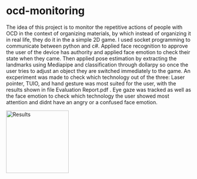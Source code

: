 # ocd-monitoring
The idea of this project is to monitor the repetitive actions of people with OCD in the context of organizing materials, by which instead of organizing it in real
life, they do it in the a simple 2D game.
I used socket programming to communicate between python and c#.
Applied face recognition to approve the user of the device has authority and applied face emotion to check their state when they came.
Then applied pose estimation by extracting the landmarks using Mediapipe and classification through dollarpy so once the user tries to adjust an object they are switched immediately to the game.
An excperiment was made to check which technology out of the three: Laser pointer, TUIO, and hand gesture was most suited for the user, with the results shown in file Evaluation Report.pdf .
Eye gaze was tracked as well as the face emotion to check which technology the user showed most attention and didnt have an angry or a confused face emotion.



<img width="170" alt="Results" src="https://user-images.githubusercontent.com/88343933/222791675-c5c93efe-99b4-4ac9-8681-024cadddf9aa.png">
